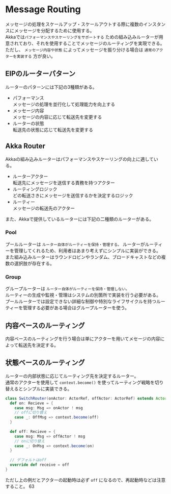 # Message Routing
メッセージの処理をスケールアップ・スケールアウトする際に複数のインスタンスにメッセージを分配するために使用する。  
Akkaでは`パフォーマンスやスケーリングをサポートする` ための組み込みルーターが用意されており、それを使用することでメッセージのルーティングを実現できる。  
ただし、 `メッセージ内容や状態` によってメッセージを振り分ける場合は `通常のアクターを実装する` 方が良い。

## EIPのルーターパターン
ルーターのパターンには下記の3種類がある。

* パフォーマンス  
  メッセージの処理を並行化して処理能力を向上する
* メッセージ内容  
  メッセージの内容に応じて転送先を変更する
* ルーターの状態  
  転送先の状態に応じて転送先を変更する
  
## Akka Router
Akkaの組み込みルーターはパフォーマンスやスケーリングの向上に適している。

* ルーターアクター  
  転送先にメッセージを送信する責務を持つアクター
* ルーティングロジック  
  どの転送さきにメッセージを送信するかを決定するロジック
* ルーティー  
  メッセージの転送先のアクター
  
また、Akkaで提供しているルーターには下記の二種類のルーターがある。

### Pool
プールルーターは `ルーター自体がルーティーを保持・管理する。`
ルーターがルーティーを管理してくれるため、利用者はあまり考えずにシンプルに実装ができる。
また組み込みルーターはラウンドロビンやランダム、ブロードキャストなどの複数の選択肢が存在する。

### Group
グループルーターは `ルーター自体がルーティーを保持・管理しない。`  
ルーティーの生成や監視・管理はシステムの別箇所で実装を行う必要がある。  
プールルーターでは設定できない詳細な制御や特別なライフサイクルを持つルーティーを管理する必要がある場合はグループルーターを使う。

## 内容ベースのルーティング
内容ベースのルーティングを行う場合は単にアクターを用いてメセージの内容によって転送先を決定する。

## 状態ベースのルーティング
ルーターの内部状態に応じてルーティング先を決定するルーター。  
通常のアクターを使用して `context.become()` を使ってルーティング戦略を切り替えるとシンプルに実装できる。

```scala
class SwitchRouter(onActor: ActorRef, offActor: ActorRef) extends Actor {
  def on: Recieve = {
    case msg: Msg => onActor ! msg
    // offに切り替え  
    case _: OffMsg => context.become(off)
  }
  
  def off: Recieve = {
    case msg: Msg => offActor ! msg
    // onに切り替え
    case _: OnMsg => context.become(on)
  }
  
  // デフォルトはoff
  override def receive = off 
}
```

ただし上の例だとアクターの起動時は必ず `off` になるので、再起動時などは注意すること。 63
